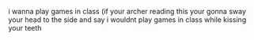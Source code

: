 i wanna play games in class
(if your archer reading this your gonna sway your head to the side and say i wouldnt play games in class while kissing your teeth
